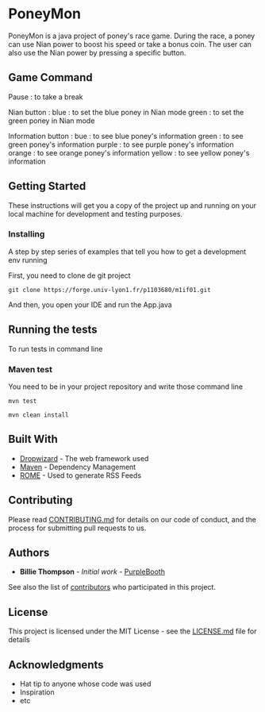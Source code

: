 # PoneyMon

PoneyMon is a java project of poney's race game.  During the race, a poney can use Nian power to boost his speed or take a bonus coin. The user can also use the Nian power by pressing a specific button. 

## Game Command 

Pause : to take a break 

Nian button : 
blue : to set the blue poney in Nian mode
green : to set the green poney in Nian mode

Information button : 
bue : to see blue poney's information
green : to see green poney's information
purple : to see purple poney's information
orange : to see orange poney's information
yellow : to see yellow poney's information

## Getting Started

These instructions will get you a copy of the project up and running on your local machine for development and testing purposes. 

### Installing

A step by step series of examples that tell you how to get a development env running

First, you need to clone de git project 

```
git clone https://forge.univ-lyon1.fr/p1103680/m1if01.git
```

And then, you open your IDE and run the App.java


## Running the tests

To run tests in command line 

### Maven test 

You need to be in your project repository and write those command line 

```
mvn test 
```

```
mvn clean install 
```

## Built With

* [Dropwizard](http://www.dropwizard.io/1.0.2/docs/) - The web framework used
* [Maven](https://maven.apache.org/) - Dependency Management
* [ROME](https://rometools.github.io/rome/) - Used to generate RSS Feeds

## Contributing

Please read [CONTRIBUTING.md](https://gist.github.com/PurpleBooth/b24679402957c63ec426) for details on our code of conduct, and the process for submitting pull requests to us.


## Authors

* **Billie Thompson** - *Initial work* - [PurpleBooth](https://github.com/PurpleBooth)

See also the list of [contributors](https://github.com/your/project/contributors) who participated in this project.

## License

This project is licensed under the MIT License - see the [LICENSE.md](LICENSE.md) file for details

## Acknowledgments

* Hat tip to anyone whose code was used
* Inspiration
* etc

